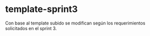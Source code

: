 # template-sprint3
Con base al template subido se modifican según los requerimientos solicitados en el sprint 3.
